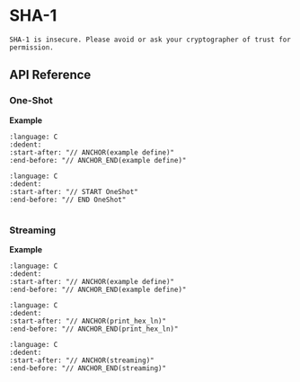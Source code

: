 # SHA-1

```{warning}
SHA-1 is insecure. Please avoid or ask your cryptographer of trust for permission.
```

## API Reference

### One-Shot

**Example**

```{literalinclude} ../../../../tests/sha1.cc
:language: C
:dedent:
:start-after: "// ANCHOR(example define)"
:end-before: "// ANCHOR_END(example define)"
```

```{literalinclude} ../../../../tests/sha1.cc
:language: C
:dedent:
:start-after: "// START OneShot"
:end-before: "// END OneShot"
```

```{doxygenfunction} Hacl_Streaming_SHA1_legacy_hash
```

### Streaming

**Example**

```{literalinclude} ../../../../tests/sha1.cc
:language: C
:dedent:
:start-after: "// ANCHOR(example define)"
:end-before: "// ANCHOR_END(example define)"
```

```{literalinclude} ../../../../tests/util.h
:language: C
:dedent:
:start-after: "// ANCHOR(print_hex_ln)"
:end-before: "// ANCHOR_END(print_hex_ln)"
```

```{literalinclude} ../../../../tests/sha1.cc
:language: C
:dedent:
:start-after: "// ANCHOR(streaming)"
:end-before: "// ANCHOR_END(streaming)"
```

```{doxygentypedef} Hacl_Streaming_SHA1_state
```

```{doxygenfunction} Hacl_Streaming_SHA1_legacy_create_in
```

```{doxygenfunction} Hacl_Streaming_SHA1_legacy_init
```

```{doxygenfunction} Hacl_Streaming_SHA1_legacy_update
```

```{doxygenfunction} Hacl_Streaming_SHA1_legacy_finish
```

```{doxygenfunction} Hacl_Streaming_SHA1_legacy_free
```
